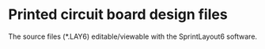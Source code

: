 # Printed circuit board design files

The source files (*.LAY6) editable/viewable with the SprintLayout6 software.